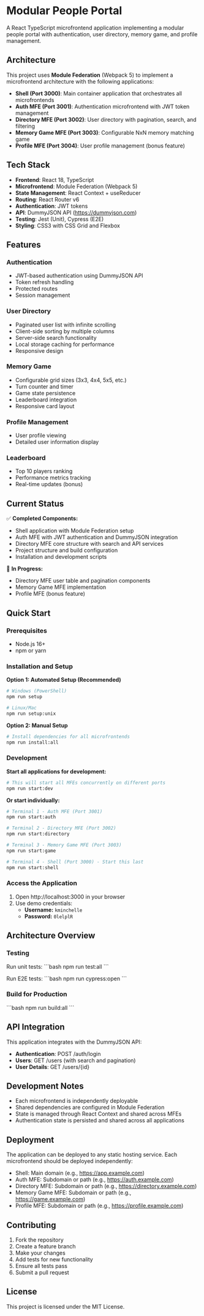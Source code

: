 # Modular People Portal

A React TypeScript microfrontend application implementing a modular people portal with authentication, user directory, memory game, and profile management.

## Architecture

This project uses **Module Federation** (Webpack 5) to implement a microfrontend architecture with the following applications:

- **Shell (Port 3000)**: Main container application that orchestrates all microfrontends
- **Auth MFE (Port 3001)**: Authentication microfrontend with JWT token management
- **Directory MFE (Port 3002)**: User directory with pagination, search, and filtering
- **Memory Game MFE (Port 3003)**: Configurable NxN memory matching game
- **Profile MFE (Port 3004)**: User profile management (bonus feature)

## Tech Stack

- **Frontend**: React 18, TypeScript
- **Microfrontend**: Module Federation (Webpack 5)
- **State Management**: React Context + useReducer
- **Routing**: React Router v6
- **Authentication**: JWT tokens
- **API**: DummyJSON API (https://dummyjson.com)
- **Testing**: Jest (Unit), Cypress (E2E)
- **Styling**: CSS3 with CSS Grid and Flexbox

## Features

### Authentication
- JWT-based authentication using DummyJSON API
- Token refresh handling
- Protected routes
- Session management

### User Directory
- Paginated user list with infinite scrolling
- Client-side sorting by multiple columns
- Server-side search functionality
- Local storage caching for performance
- Responsive design

### Memory Game
- Configurable grid sizes (3x3, 4x4, 5x5, etc.)
- Turn counter and timer
- Game state persistence
- Leaderboard integration
- Responsive card layout

### Profile Management
- User profile viewing
- Detailed user information display

### Leaderboard
- Top 10 players ranking
- Performance metrics tracking
- Real-time updates (bonus)

## Current Status

✅ **Completed Components:**
- Shell application with Module Federation setup
- Auth MFE with JWT authentication and DummyJSON integration
- Directory MFE core structure with search and API services
- Project structure and build configuration
- Installation and development scripts

🚧 **In Progress:**
- Directory MFE user table and pagination components
- Memory Game MFE implementation
- Profile MFE (bonus feature)

## Quick Start

### Prerequisites
- Node.js 16+ 
- npm or yarn

### Installation and Setup

**Option 1: Automated Setup (Recommended)**
```bash
# Windows (PowerShell)
npm run setup

# Linux/Mac
npm run setup:unix
```

**Option 2: Manual Setup**
```bash
# Install dependencies for all microfrontends
npm run install:all
```

### Development

**Start all applications for development:**
```bash
# This will start all MFEs concurrently on different ports
npm run start:dev
```

**Or start individually:**
```bash
# Terminal 1 - Auth MFE (Port 3001)
npm run start:auth

# Terminal 2 - Directory MFE (Port 3002)  
npm run start:directory

# Terminal 3 - Memory Game MFE (Port 3003)
npm run start:game

# Terminal 4 - Shell (Port 3000) - Start this last
npm run start:shell
```

### Access the Application

1. Open http://localhost:3000 in your browser
2. Use demo credentials:
   - **Username:** `kminchelle`
   - **Password:** `0lelplR`

## Architecture Overview

### Testing

Run unit tests:
\`\`\`bash
npm run test:all
\`\`\`

Run E2E tests:
\`\`\`bash
npm run cypress:open
\`\`\`

### Build for Production

\`\`\`bash
npm run build:all
\`\`\`

## API Integration

This application integrates with the DummyJSON API:

- **Authentication**: POST /auth/login
- **Users**: GET /users (with search and pagination)
- **User Details**: GET /users/{id}

## Development Notes

- Each microfrontend is independently deployable
- Shared dependencies are configured in Module Federation
- State is managed through React Context and shared across MFEs
- Authentication state is persisted and shared across all applications

## Deployment

The application can be deployed to any static hosting service. Each microfrontend should be deployed independently:

- Shell: Main domain (e.g., https://app.example.com)
- Auth MFE: Subdomain or path (e.g., https://auth.example.com)
- Directory MFE: Subdomain or path (e.g., https://directory.example.com)
- Memory Game MFE: Subdomain or path (e.g., https://game.example.com)
- Profile MFE: Subdomain or path (e.g., https://profile.example.com)

## Contributing

1. Fork the repository
2. Create a feature branch
3. Make your changes
4. Add tests for new functionality
5. Ensure all tests pass
6. Submit a pull request

## License

This project is licensed under the MIT License.
